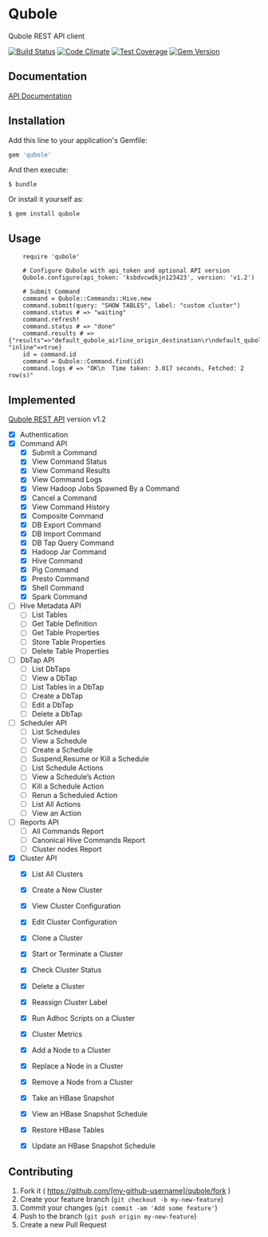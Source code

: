 # Qubole

Qubole REST API client

[![Build Status](https://travis-ci.org/Demandbase/qubole-ruby.svg?branch=master)](https://travis-ci.org/Demandbase/qubole-ruby)
[![Code Climate](https://codeclimate.com/github/Demandbase/qubole/badges/gpa.svg)](https://codeclimate.com/github/Demandbase/qubole)
[![Test Coverage](https://codeclimate.com/github/Demandbase/qubole/badges/coverage.svg)](https://codeclimate.com/github/Demandbase/qubole/coverage)
[![Gem Version](https://badge.fury.io/rb/qubole.svg)](http://badge.fury.io/rb/qubole)

## Documentation

[API Documentation](http://www.rubydoc.info/github/Demandbase/qubole/master/Qubole)

## Installation

Add this line to your application's Gemfile:

```ruby
gem 'qubole'
```

And then execute:

    $ bundle

Or install it yourself as:

    $ gem install qubole

## Usage

		require 'qubole'

		# Configure Qubole with api_token and optional API version
		Qubole.configure(api_token: 'ksbdvcwdkjn123423', version: 'v1.2')

		# Submit Command
		command = Qubole::Commands::Hive.new
		command.submit(query: "SHOW TABLES", label: "custom cluster")
		command.status # => "waiting"
		command.refresh!
		command.status # => "done"
		command.results # => {"results"=>"default_qubole_airline_origin_destination\r\ndefault_qubole_memetracker\r\n", "inline"=>true}
		id = command.id
		command = Qubole::Command.find(id)
		command.logs # => "OK\n  Time taken: 3.017 seconds, Fetched: 2 row(s)"

## Implemented

[Qubole REST API](http://docs.qubole.com/en/latest/rest-api/index.html) version v1.2

- [x] Authentication
- [x] Command API
	- [x] Submit a Command
	- [x] View Command Status
	- [x] View Command Results
	- [x] View Command Logs
	- [x] View Hadoop Jobs Spawned By a Command
	- [x] Cancel a Command
	- [x] View Command History
	- [x] Composite Command
	- [x] DB Export Command
	- [x] DB Import Command
	- [x] DB Tap Query Command
	- [x] Hadoop Jar Command
	- [x] Hive Command
	- [x] Pig Command
	- [x] Presto Command
	- [x] Shell Command
	- [x] Spark Command
- [ ] Hive Metadata API
	- [ ] List Tables
	- [ ] Get Table Definition
	- [ ] Get Table Properties
	- [ ] Store Table Properties
	- [ ] Delete Table Properties
- [ ] DbTap API
	- [ ] List DbTaps
	- [ ] View a DbTap
	- [ ] List Tables in a DbTap
	- [ ] Create a DbTap
	- [ ] Edit a DbTap
	- [ ] Delete a DbTap
- [ ] Scheduler API
	- [ ] List Schedules
	- [ ] View a Schedule
	- [ ] Create a Schedule
	- [ ] Suspend,Resume or Kill a Schedule
	- [ ] List Schedule Actions
	- [ ] View a Schedule’s Action
	- [ ] Kill a Schedule Action
	- [ ] Rerun a Scheduled Action
	- [ ] List All Actions
	- [ ] View an Action
- [ ] Reports API
	- [ ] All Commands Report
	- [ ] Canonical Hive Commands Report
	- [ ] Cluster nodes Report
- [x] Cluster API
	- [x] List All Clusters
	- [x] Create a New Cluster
	- [x] View Cluster Configuration
	- [x] Edit Cluster Configuration
	- [x] Clone a Cluster
	- [x] Start or Terminate a Cluster
	- [x] Check Cluster Status
	- [x] Delete a Cluster
	- [x] Reassign Cluster Label
	- [x] Run Adhoc Scripts on a Cluster
	- [x] Cluster Metrics
	- [x] Add a Node to a Cluster
	- [x] Replace a Node in a Cluster
	- [x] Remove a Node from a Cluster
	- [x] Take an HBase Snapshot
	- [x] View an HBase Snapshot Schedule
	- [x] Restore HBase Tables
	- [x] Update an HBase Snapshot Schedule


## Contributing

1. Fork it ( https://github.com/[my-github-username]/qubole/fork )
2. Create your feature branch (`git checkout -b my-new-feature`)
3. Commit your changes (`git commit -am 'Add some feature'`)
4. Push to the branch (`git push origin my-new-feature`)
5. Create a new Pull Request
